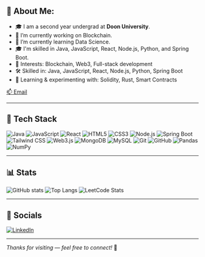 ## 💫 About Me:
- 🎓 I am a second year undergrad at **Doon University**.
- 🔭 I’m currently working on Blockchain.
- 🌱 I’m currently learning Data Science.
- 🎓 I'm skilled in Java, JavaScript, React, Node.js, Python, and Spring Boot.
- 🎯 Interests: Blockchain, Web3, Full-stack development
- 🛠️ Skilled in: Java, JavaScript, React, Node.js, Python, Spring Boot
- 🧪 Learning & experimenting with: Solidity, Rust, Smart Contracts

[📫 Email](mailto:khushic142@gmail.com)

---

## 🧰 Tech Stack
![Java](https://img.shields.io/badge/Java-ED8B00?logo=java&logoColor=white&style=flat) 
![JavaScript](https://img.shields.io/badge/JavaScript-F7DF1E?logo=javascript&logoColor=black&style=flat) 
![React](https://img.shields.io/badge/React-61DAFB?logo=react&logoColor=black&style=flat) 
![HTML5](https://img.shields.io/badge/HTML5-E34F26?logo=html5&logoColor=white&style=flat) 
![CSS3](https://img.shields.io/badge/CSS3-1572B6?logo=css3&logoColor=white&style=flat)
![Node.js](https://img.shields.io/badge/Node.js-339933?logo=node.js&logoColor=white&style=flat) 
![Spring Boot](https://img.shields.io/badge/SpringBoot-6DB33F?logo=springboot&logoColor=white&style=flat)
![Tailwind CSS](https://img.shields.io/badge/TailwindCSS-38B2AC?logo=tailwind-css&logoColor=white&style=flat)
![Web3.js](https://img.shields.io/badge/Web3.js-2D2D2D?logo=web3dotjs&logoColor=white&style=flat)
![MongoDB](https://img.shields.io/badge/MongoDB-47A248?logo=mongodb&logoColor=white&style=flat)
![MySQL](https://img.shields.io/badge/MySQL-4479A1?logo=mysql&logoColor=white&style=flat)
![Git](https://img.shields.io/badge/Git-F05032?logo=git&logoColor=white&style=flat)
![GitHub](https://img.shields.io/badge/GitHub-181717?logo=github&logoColor=white&style=flat)
![Pandas](https://img.shields.io/badge/Pandas-150458?logo=pandas&logoColor=white&style=flat)
![NumPy](https://img.shields.io/badge/NumPy-013243?logo=numpy&logoColor=white&style=flat)

---

## 📊 Stats
![GitHub stats](https://github-readme-stats.vercel.app/api?username=khushichauhan7&show_icons=true&theme=radical)
![Top Langs](https://github-readme-stats.vercel.app/api/top-langs/?username=khushichauhan7&layout=compact&theme=radical)
![LeetCode Stats](https://leetcard.jacoblin.cool/khushichauhan7?theme=dark)

---

## 🔗 Socials
[![LinkedIn](https://img.shields.io/badge/LinkedIn-0A66C2?logo=linkedin&logoColor=white&style=flat)](https://linkedin.com/in/khushi-ch)

---

*Thanks for visiting — feel free to connect!* 🚀
